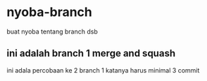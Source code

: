 # nyoba-branch
buat nyoba tentang branch dsb
<h2>ini adalah branch 1 merge and squash</h2>
ini adala percobaan ke 2 branch 1
katanya harus minimal 3 commit
